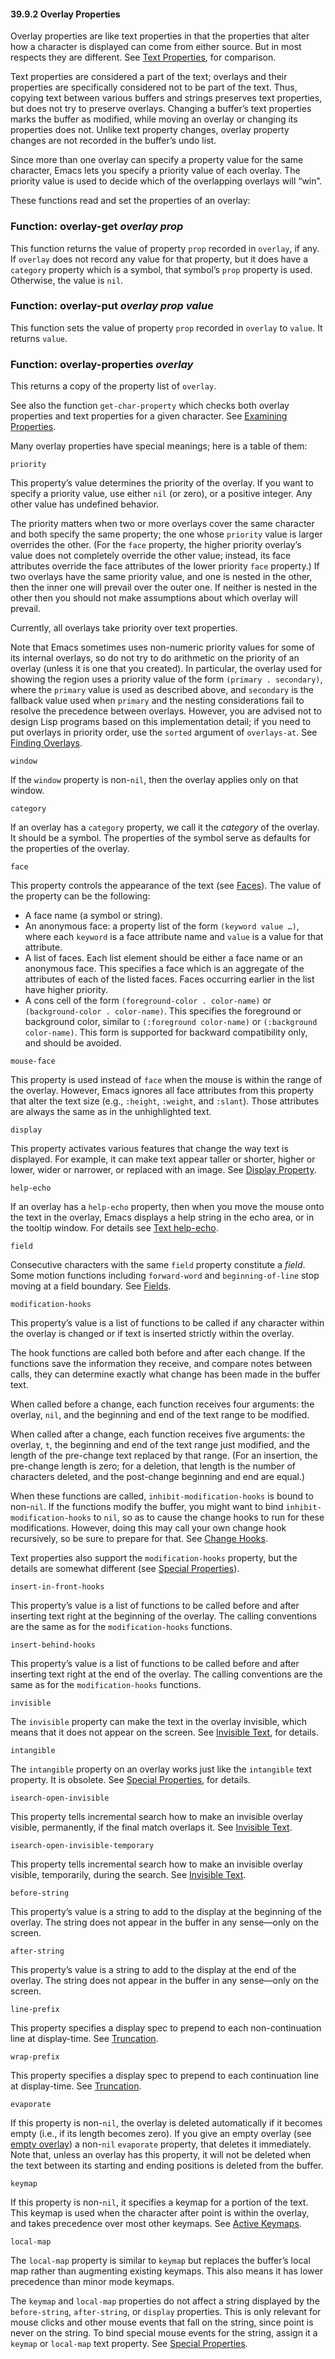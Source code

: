 

#### 39.9.2 Overlay Properties

Overlay properties are like text properties in that the properties that alter how a character is displayed can come from either source. But in most respects they are different. See [Text Properties](Text-Properties.html), for comparison.

Text properties are considered a part of the text; overlays and their properties are specifically considered not to be part of the text. Thus, copying text between various buffers and strings preserves text properties, but does not try to preserve overlays. Changing a buffer’s text properties marks the buffer as modified, while moving an overlay or changing its properties does not. Unlike text property changes, overlay property changes are not recorded in the buffer’s undo list.

Since more than one overlay can specify a property value for the same character, Emacs lets you specify a priority value of each overlay. The priority value is used to decide which of the overlapping overlays will “win”.

These functions read and set the properties of an overlay:

### Function: **overlay-get** *overlay prop*

This function returns the value of property `prop` recorded in `overlay`, if any. If `overlay` does not record any value for that property, but it does have a `category` property which is a symbol, that symbol’s `prop` property is used. Otherwise, the value is `nil`.

### Function: **overlay-put** *overlay prop value*

This function sets the value of property `prop` recorded in `overlay` to `value`. It returns `value`.

### Function: **overlay-properties** *overlay*

This returns a copy of the property list of `overlay`.

See also the function `get-char-property` which checks both overlay properties and text properties for a given character. See [Examining Properties](Examining-Properties.html).

Many overlay properties have special meanings; here is a table of them:

`priority`

This property’s value determines the priority of the overlay. If you want to specify a priority value, use either `nil` (or zero), or a positive integer. Any other value has undefined behavior.

The priority matters when two or more overlays cover the same character and both specify the same property; the one whose `priority` value is larger overrides the other. (For the `face` property, the higher priority overlay’s value does not completely override the other value; instead, its face attributes override the face attributes of the lower priority `face` property.) If two overlays have the same priority value, and one is nested in the other, then the inner one will prevail over the outer one. If neither is nested in the other then you should not make assumptions about which overlay will prevail.

Currently, all overlays take priority over text properties.

Note that Emacs sometimes uses non-numeric priority values for some of its internal overlays, so do not try to do arithmetic on the priority of an overlay (unless it is one that you created). In particular, the overlay used for showing the region uses a priority value of the form `(primary . secondary)`, where the `primary` value is used as described above, and `secondary` is the fallback value used when `primary` and the nesting considerations fail to resolve the precedence between overlays. However, you are advised not to design Lisp programs based on this implementation detail; if you need to put overlays in priority order, use the `sorted` argument of `overlays-at`. See [Finding Overlays](Finding-Overlays.html).

`window`

If the `window` property is non-`nil`, then the overlay applies only on that window.

`category`

If an overlay has a `category` property, we call it the *category* of the overlay. It should be a symbol. The properties of the symbol serve as defaults for the properties of the overlay.

`face`

This property controls the appearance of the text (see [Faces](Faces.html)). The value of the property can be the following:

*   A face name (a symbol or string).
*   An anonymous face: a property list of the form `(keyword value …)`, where each `keyword` is a face attribute name and `value` is a value for that attribute.
*   A list of faces. Each list element should be either a face name or an anonymous face. This specifies a face which is an aggregate of the attributes of each of the listed faces. Faces occurring earlier in the list have higher priority.
*   A cons cell of the form `(foreground-color . color-name)` or `(background-color . color-name)`. This specifies the foreground or background color, similar to `(:foreground color-name)` or `(:background color-name)`. This form is supported for backward compatibility only, and should be avoided.

`mouse-face`

This property is used instead of `face` when the mouse is within the range of the overlay. However, Emacs ignores all face attributes from this property that alter the text size (e.g., `:height`, `:weight`, and `:slant`). Those attributes are always the same as in the unhighlighted text.

`display`

This property activates various features that change the way text is displayed. For example, it can make text appear taller or shorter, higher or lower, wider or narrower, or replaced with an image. See [Display Property](Display-Property.html).

`help-echo`

If an overlay has a `help-echo` property, then when you move the mouse onto the text in the overlay, Emacs displays a help string in the echo area, or in the tooltip window. For details see [Text help-echo](Special-Properties.html#Text-help_002decho).

`field`

Consecutive characters with the same `field` property constitute a *field*. Some motion functions including `forward-word` and `beginning-of-line` stop moving at a field boundary. See [Fields](Fields.html).

`modification-hooks`

This property’s value is a list of functions to be called if any character within the overlay is changed or if text is inserted strictly within the overlay.

The hook functions are called both before and after each change. If the functions save the information they receive, and compare notes between calls, they can determine exactly what change has been made in the buffer text.

When called before a change, each function receives four arguments: the overlay, `nil`, and the beginning and end of the text range to be modified.

When called after a change, each function receives five arguments: the overlay, `t`, the beginning and end of the text range just modified, and the length of the pre-change text replaced by that range. (For an insertion, the pre-change length is zero; for a deletion, that length is the number of characters deleted, and the post-change beginning and end are equal.)

When these functions are called, `inhibit-modification-hooks` is bound to non-`nil`. If the functions modify the buffer, you might want to bind `inhibit-modification-hooks` to `nil`, so as to cause the change hooks to run for these modifications. However, doing this may call your own change hook recursively, so be sure to prepare for that. See [Change Hooks](Change-Hooks.html).

Text properties also support the `modification-hooks` property, but the details are somewhat different (see [Special Properties](Special-Properties.html)).

`insert-in-front-hooks`

This property’s value is a list of functions to be called before and after inserting text right at the beginning of the overlay. The calling conventions are the same as for the `modification-hooks` functions.

`insert-behind-hooks`

This property’s value is a list of functions to be called before and after inserting text right at the end of the overlay. The calling conventions are the same as for the `modification-hooks` functions.

`invisible`

The `invisible` property can make the text in the overlay invisible, which means that it does not appear on the screen. See [Invisible Text](Invisible-Text.html), for details.

`intangible`

The `intangible` property on an overlay works just like the `intangible` text property. It is obsolete. See [Special Properties](Special-Properties.html), for details.

`isearch-open-invisible`

This property tells incremental search how to make an invisible overlay visible, permanently, if the final match overlaps it. See [Invisible Text](Invisible-Text.html).

`isearch-open-invisible-temporary`

This property tells incremental search how to make an invisible overlay visible, temporarily, during the search. See [Invisible Text](Invisible-Text.html).

`before-string`

This property’s value is a string to add to the display at the beginning of the overlay. The string does not appear in the buffer in any sense—only on the screen.

`after-string`

This property’s value is a string to add to the display at the end of the overlay. The string does not appear in the buffer in any sense—only on the screen.

`line-prefix`

This property specifies a display spec to prepend to each non-continuation line at display-time. See [Truncation](Truncation.html).

`wrap-prefix`

This property specifies a display spec to prepend to each continuation line at display-time. See [Truncation](Truncation.html).

`evaporate`

If this property is non-`nil`, the overlay is deleted automatically if it becomes empty (i.e., if its length becomes zero). If you give an empty overlay (see [empty overlay](Managing-Overlays.html)) a non-`nil` `evaporate` property, that deletes it immediately. Note that, unless an overlay has this property, it will not be deleted when the text between its starting and ending positions is deleted from the buffer.

`keymap`

If this property is non-`nil`, it specifies a keymap for a portion of the text. This keymap is used when the character after point is within the overlay, and takes precedence over most other keymaps. See [Active Keymaps](Active-Keymaps.html).

`local-map`

The `local-map` property is similar to `keymap` but replaces the buffer’s local map rather than augmenting existing keymaps. This also means it has lower precedence than minor mode keymaps.

The `keymap` and `local-map` properties do not affect a string displayed by the `before-string`, `after-string`, or `display` properties. This is only relevant for mouse clicks and other mouse events that fall on the string, since point is never on the string. To bind special mouse events for the string, assign it a `keymap` or `local-map` text property. See [Special Properties](Special-Properties.html).
